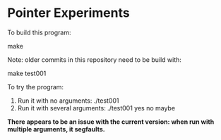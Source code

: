 # Pointer Experiments

To build this program:

   make

Note: older commits in this repository need
to be build with:

   make test001

To try the program:

1. Run it with no arguments:        ./test001
2. Run it with several arguments:   ./test001 yes no maybe

**There appears to be an issue with the current version:
when run with multiple arguments, it segfaults.**
